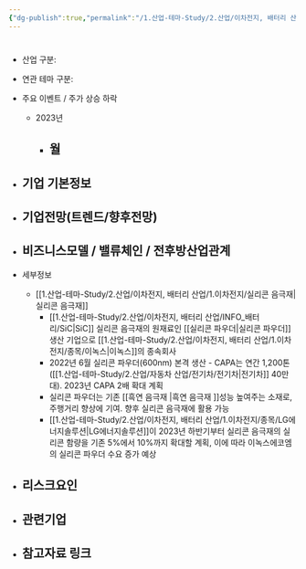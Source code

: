 ```yaml
---
{"dg-publish":true,"permalink":"/1.산업-테마-Study/2.산업/이차전지, 배터리 산업/1.이차전지/종목/이녹스에코엠/","created":"2024-11-20T21:02:27.579+09:00","updated":"2025-06-03T20:07:21.287+09:00"}
---
```


#

- 산업 구분:


- 연관 테마 구분: 



- 주요 이벤트  /  주가 상승 하락
	- 2023년
		- 월
			- 




- 기업 기본정보
	- 





 - 기업전망(트렌드/향후전망)
	- 





- 비즈니스모델 / 밸류체인 / 전후방산업관계
	- 





- 세부정보
	- [[1.산업-테마-Study/2.산업/이차전지, 배터리 산업/1.이차전지/실리콘 음극재\|실리콘 음극재]]
		- [[1.산업-테마-Study/2.산업/이차전지, 배터리 산업/INFO_배터리/SiC\|SiC]] 실리콘 음극재의 원재료인 [[실리콘 파우더\|실리콘 파우더]] 생산 기업으로 [[1.산업-테마-Study/2.산업/이차전지, 배터리 산업/1.이차전지/종목/이녹스\|이녹스]]의 종속회사
		- 2022년 6월 실리콘 파우더(600nm) 본격 생산 - CAPA는 연간 1,200톤([[1.산업-테마-Study/2.산업/자동차 산업/전기차/전기차\|전기차]] 40만대). 2023년 CAPA 2배 확대 계획 
		-  실리콘 파우더는 기존 [[흑연 음극재 \|흑연 음극재 ]]성능 높여주는 소재로, 주행거리 향상에 기여. 향후 실리콘 음극재에 활용 가능 
		- [[1.산업-테마-Study/2.산업/이차전지, 배터리 산업/1.이차전지/종목/LG에너지솔루션\|LG에너지솔루션]]이 2023년 하반기부터 실리콘 음극재의 실리콘 함량을 기존 5%에서 10%까지 확대할 계획, 이에 따라 이녹스에코엠의 실리콘 파우더 수요 증가 예상 




- 리스크요인
	- 





- 관련기업
	- 




- 참고자료 링크
	- 